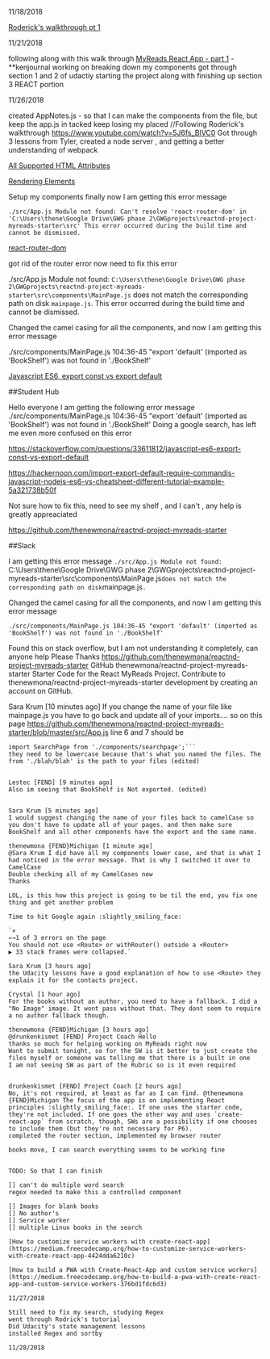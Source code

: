 11/18/2018

[Roderick's walkthrough pt 1](https://drive.google.com/file/d/1Slzggq1ABg4owc9uX27Mly-xKKHoABB7/view)

11/21/2018

following along with  this walk through 
[MyReads React App - part 1](https://www.youtube.com/watch?v=pdoFamR3LSI) - **kenjournal
working on breaking down my components 
got through section 1 and 2 of udactiy starting the project along with finishing up section 3 REACT portion 

11/26/2018

created AppNotes.js - so that I can make the components from the file, but keep the app.js in tacked
keep losing my placed 
//Following Roderick's walkthrough https://www.youtube.com/watch?v=5J6fs_BlVC0
Got through 3 lessons from Tyler, created a node server , and getting a better understanding of webpack 

[All Supported HTML Attributes](https://reactjs.org/docs/dom-elements.html#all-supported-html-attributes)

[Rendering Elements](https://reactjs.org/docs/rendering-elements.html)
 
 Setup my components finally now I am getting this error message 

 `./src/App.js
Module not found: Can't resolve 'react-router-dom' in 'C:\Users\thene\Google Drive\GWG phase 2\GWGprojects\reactnd-project-myreads-starter\src'
This error occurred during the build time and cannot be dismissed.`

[react-router-dom](https://www.npmjs.com/package/react-router-dom)

got rid of the router error now need to fix this error 

./src/App.js
Module not found: `C:\Users\thene\Google Drive\GWG phase 2\GWGprojects\reactnd-project-myreads-starter\src\components\MainPage.js` does not match the corresponding path on disk `mainpage.js`.
This error occurred during the build time and cannot be dismissed.

Changed the camel casing for all the components, and now I am getting this error message 

./src/components/MainPage.js
104:36-45 "export 'default' (imported as 'BookShelf') was not found in './BookShelf'

[Javascript ES6, export const vs export default](https://stackoverflow.com/questions/33611812/javascript-es6-export-const-vs-export-default)



##Student Hub

Hello everyone I am getting the following error message ./src/components/MainPage.js 104:36-45 "export 'default' (imported as 'BookShelf') was not found in './BookShelf' Doing a google search, has left me even more confused on this error

https://stackoverflow.com/questions/33611812/javascript-es6-export-const-vs-export-default

https://hackernoon.com/import-export-default-require-commandjs-javascript-nodejs-es6-vs-cheatsheet-different-tutorial-example-5a321738b50f

Not sure how to fix this, need to see my shelf , and I can't , any help is greatly appreaciated

https://github.com/thenewmona/reactnd-project-myreads-starter

##Slack

I am getting this error message
`./src/App.js
Module not found: `C:\Users\thene\Google Drive\GWG phase 2\GWGprojects\reactnd-project-myreads-starter\src\components\MainPage.js` does not match the corresponding path on disk `mainpage.js`.`

Changed the camel casing for all the components, and now I am getting this error message

`./src/components/MainPage.js
104:36-45 "export 'default' (imported as 'BookShelf') was not found in './BookShelf'`

Found this on stack overflow, but I am not understanding it completely,  can anyone help Please
Thanks
https://github.com/thenewmona/reactnd-project-myreads-starter
GitHub
thenewmona/reactnd-project-myreads-starter
Starter Code for the React MyReads Project. Contribute to thenewmona/reactnd-project-myreads-starter development by creating an account on GitHub.
 


Sara Krum [10 minutes ago]
If you change the name of your file like mainpage.js you have to go back and update all of your imports.... so on this page https://github.com/thenewmona/reactnd-project-myreads-starter/blob/master/src/App.js line 6 and 7 should be  
 ```import MainPage from './components/mainpage';
import SearchPage from './components/searchpage';``` 
they need to be lowercase because that's what you named the files. The from './blah/blah' is the path to your files (edited)


Lestec [FEND] [9 minutes ago]
Also im seeing that BookShelf is Not exported. (edited)


Sara Krum [5 minutes ago]
I would suggest changing the name of your files back to camelCase so you don't have to update all of your pages. and then make sure BookShelf and all other components have the export and the same name.

thenewmona {FEND}Michigan [1 minute ago]
@Sara Krum I did have all my components lower case, and that is what I had noticed in the error message. That is why I switched it over to CamelCase
Double checking all of my CamelCases now
Thanks

LOL, is this how this project is going to be til the end, you fix one thing and get another problem

Time to hit Google again :slightly_smiling_face:

`×
←→1 of 3 errors on the page
You should not use <Route> or withRouter() outside a <Router>
▶ 33 stack frames were collapsed.`

Sara Krum [3 hours ago]
the Udacity lessons have a good explanation of how to use <Route> they explain it for the contacts project.

Crystal [1 hour ago]
For the books without an author, you need to have a fallback. I did a "No Image" image. It wont pass without that. They dont seem to require a no author fallback though.

thenewmona {FEND}Michigan [3 hours ago]
@drunkenkismet [FEND] Project Coach Hello
thanks so much for helping working on MyReads right now
Want to submit tonight, so for the SW is it better to just create the files myself or someone was telling me that there is a built in one
I am not seeing SW as part of the Rubric so is it even required


drunkenkismet [FEND] Project Coach [2 hours ago]
No, it's not required, at least as far as I can find. @thenewmona {FEND}Michigan The focus of the app is on implementing React principles :slightly_smiling_face:. If one uses the starter code, they're not included. If one goes the other way and uses `create-react-app` from scratch, though, SWs are a possibility if one chooses to include them (but they're not necessary for P6).
completed the router section, implemented my browser router 

books move, I can search everything seems to be working fine 


TODO: So that I can finish

[] can't do multiple word search
regex needed to make this a controlled component 

[] Images for blank books
[] No author's 
[] Service worker 
[] multiple Linux books in the search 

[How to customize service workers with create-react-app](https://medium.freecodecamp.org/how-to-customize-service-workers-with-create-react-app-4424dda6210c)

[How to build a PWA with Create-React-App and custom service workers](https://medium.freecodecamp.org/how-to-build-a-pwa-with-create-react-app-and-custom-service-workers-376bd1fdc6d3)

11/27/2018

Still need to fix my search, studying Regex 
went through Rodrick's tutorial 
Did Udacity's state management lessons
installed Regex and sortby 

11/28/2018